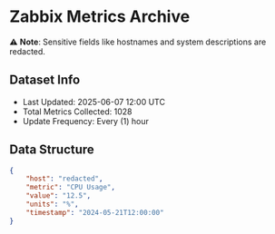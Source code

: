 # Zabbix Metrics Archive

⚠️ **Note**: Sensitive fields like hostnames and system descriptions are redacted.

## Dataset Info
- Last Updated: 2025-06-07 12:00 UTC
- Total Metrics Collected: 1028
- Update Frequency: Every (1) hour

## Data Structure
```json
{
    "host": "redacted",
    "metric": "CPU Usage",
    "value": "12.5",
    "units": "%",
    "timestamp": "2024-05-21T12:00:00"
}
```
